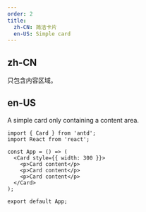 ```yaml
---
order: 2
title:
  zh-CN: 简洁卡片
  en-US: Simple card
---
```


## zh-CN

只包含内容区域。

## en-US

A simple card only containing a content area.

```tsx
import { Card } from 'antd';
import React from 'react';

const App = () => (
  <Card style={{ width: 300 }}>
    <p>Card content</p>
    <p>Card content</p>
    <p>Card content</p>
  </Card>
);

export default App;
```
